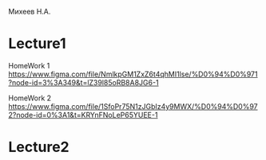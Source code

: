 
Михеев Н.А.
# Lecture1

HomeWork 1
https://www.figma.com/file/NmlkpGM1ZxZ6t4qhMI1lse/%D0%94%D0%971?node-id=3%3A349&t=lZ39l85oRB8A8JG6-1

HomeWork 2
https://www.figma.com/file/1SfoPr75N1zJGbIz4y9MWX/%D0%94%D0%972?node-id=0%3A1&t=KRYnFNoLeP65YUEE-1

# Lecture2
